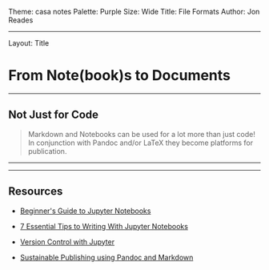 Theme: casa notes
Palette: Purple
Size: Wide
Title: File Formats
Author: Jon Reades

---

Layout: Title

# From Note(book)s to Documents

---

## Not Just for Code

> Markdown and Notebooks can be used for a lot more than just code! In conjunction with Pandoc and/or LaTeX they become platforms for publication.

---



---

## Resources

- [Beginner's Guide to Jupyter Notebooks](https://towardsdatascience.com/beginners-guide-to-jupyter-notebook-8bb85b85085)

- [7 Essential Tips to Writing With Jupyter Notebooks](https://towardsdatascience.com/7-essential-tips-for-writing-with-jupyter-notebook-60972a1a8901#699a)

- [Version Control with Jupyter](https://towardsdatascience.com/version-control-with-jupyter-notebook-b9630bc5996e)

- [Sustainable Publishing using Pandoc and Markdown](https://programminghistorian.org/en/lessons/sustainable-authorship-in-plain-text-using-pandoc-and-markdown)

  